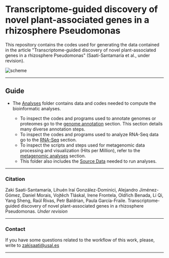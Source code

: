 # Transcriptome-guided discovery of novel plant-associated genes in a rhizosphere Pseudomonas

This repository contains the codes used for generating the data contained in the article "Transcriptome-guided discovery of novel plant-associated genes in a rhizosphere Pseudomonas" (Saati-Santamaría et al., under revision).

<p align="center">

![scheme](https://github.com/user-attachments/assets/e93f1bea-5aec-43b7-86d5-a0d4bb64841b)


---
## Guide
- The [Analyses](./Analyses/) folder contains data and codes needed to compute the bioinformatic analyses.

  - To inspect the codes and programs used to annotate genomes or proteomes go to the [genome annotation](./Analyses/Genome_annotation.md) section. This section details many diverse annotation steps.
  - To inspect the codes and programs used to analyze RNA-Seq data go to the [RNA-Seq](./Analyses/RNA-Seq.md) section.
  - To inspect the scripts and steps used for metagenomic data processing and visualization (Hits per Million), refer to the [metagenomic analyses](./Analyses/metagenomic_analyses.md) section.
  - This folder also includes the [Source Data](./Analyses/Source_data) needed to run analyses.

 
 ---

### Citation

Zaki Saati-Santamaría, Lihuén Iraí González-Dominici, Alejandro Jiménez-Gómez, Daniel Morais, Vojtěch Tláskal, Irene Frontela, Oldřich Benada, Li Qi, Yang Sheng, Raúl Rivas, Petr Baldrian, Paula García-Fraile. Transcriptome-guided discovery of novel plant-associated genes in a rhizosphere Pseudomonas. *Under revision*


---

### Contact

If you have some questions related to the workflow of this work, please, write to zakisaati@usal.es
  
----
